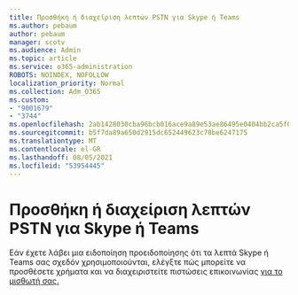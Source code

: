 ```yaml
---
title: Προσθήκη ή διαχείριση λεπτών PSTN για Skype ή Teams
ms.author: pebaum
author: pebaum
manager: scotv
ms.audience: Admin
ms.topic: article
ms.service: o365-administration
ROBOTS: NOINDEX, NOFOLLOW
localization_priority: Normal
ms.collection: Adm_O365
ms.custom:
- "9001679"
- "3744"
ms.openlocfilehash: 2ab1428030cba96bcb016ace9a89e53ae86495e0404bb2ca5f0ee4e4a11755a4
ms.sourcegitcommit: b5f7da89a650d2915dc652449623c78be6247175
ms.translationtype: MT
ms.contentlocale: el-GR
ms.lasthandoff: 08/05/2021
ms.locfileid: "53954445"
---
```

# <a name="add-or-manage-pstn-minutes-for-skype-or-teams"></a>Προσθήκη ή διαχείριση λεπτών PSTN για Skype ή Teams

Εάν έχετε λάβει μια ειδοποίηση προειδοποίησης ότι τα λεπτά Skype ή Teams σας σχεδόν χρησιμοποιούνται, ελέγξτε πώς μπορείτε να προσθέσετε χρήματα και να διαχειριστείτε πιστώσεις επικοινωνίας [για το μισθωτή σας.](https://docs.microsoft.com/microsoftteams/add-funds-and-manage-communications-credits)